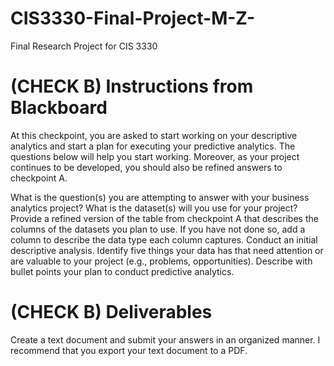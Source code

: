 # CIS3330-Final-Project-M-Z-
Final Research Project for CIS 3330

# (CHECK B) Instructions from Blackboard
At this checkpoint, you are asked to start working on your descriptive analytics and start a plan for executing your predictive analytics. The questions below will help you start working. Moreover, as your project continues to be developed, you should also be refined answers to checkpoint A. 

 What is the question(s) you are attempting to answer with your business analytics project?
 What is the dataset(s) will you use for your project?
 Provide a refined version of the table from checkpoint A that describes the columns of the datasets you plan to use. If you have not done so, add a column to describe the data type each column captures.
 Conduct an initial descriptive analysis. Identify five things your data has that need attention or are valuable to your project (e.g., problems, opportunities).
 Describe with bullet points your plan to conduct predictive analytics.

# (CHECK B) Deliverables
Create a text document and submit your answers in an organized manner. I recommend that you export your text document to a PDF.